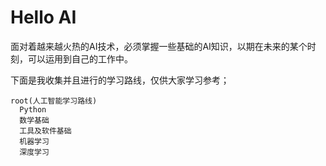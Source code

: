 # Hello AI
面对着越来越火热的AI技术，必须掌握一些基础的AI知识，以期在未来的某个时刻，可以运用到自己的工作中。

下面是我收集并且进行的学习路线，仅供大家学习参考；

```mindmap
root(人工智能学习路线)
  Python
  数学基础
  工具及软件基础
  机器学习
  深度学习
```